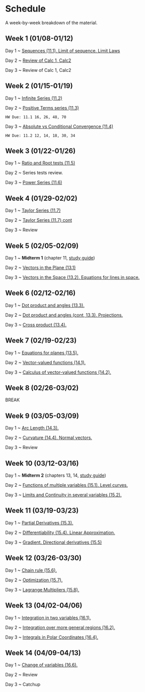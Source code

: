 # Schedule

A week-by-week breakdown of the material.

## Week  1 (01/08-01/12)

Day 1
  ~ [Sequences (11.1). Limit of sequence. Limit Laws](notes/sequences.md)

Day 2
  ~ [Review of Calc 1, Calc2](notes/calc_review.md)

Day 3
  ~ Review of Calc 1, Calc2

## Week  2 (01/15-01/19)

Day 1
  ~ [Infinite Series (11.2)](notes/series_intro.md)

Day 2
  ~ [Positive Terms series (11.3)](notes/series_positive.md)

    HW Due: 11.1 16, 26, 48, 70

Day 3
  ~ [Absolute vs Conditional Convergence (11.4)](notes/series_conditional.md)

    HW Due: 11.2 12, 14, 18, 30, 34

## Week  3 (01/22-01/26)

Day 1
  ~ [Ratio and Root tests (11.5)](notes/series_root.md)

Day 2
  ~ Series tests review.

Day 3
  ~ [Power Series (11.6)](notes/series_power.md)


## Week  4 (01/29-02/02)

Day 1
  ~ [Taylor Series (11.7)](notes/series_taylor.md)

Day 2
  ~ [Taylor Series (11.7) cont](notes/series_taylor.md)

Day 3
  ~ Review

## Week  5 (02/05-02/09)

Day 1
  ~ **Midterm 1**  (chapter 11, [study guide](notes/midterm1_study_guide.md))

Day 2
  ~ [Vectors in the Plane (13.1)](notes/vectors.md)

Day 3
  ~ [Vectors in the Space (13.2). Equations for lines in space.](notes/vectors_space.md)

## Week  6 (02/12-02/16)

Day 1
  ~ [Dot product and angles (13.3).](notes/dot_product.md)

Day 2
  ~ [Dot product and angles (cont, 13.3). Projections.](notes/dot_product.md)

Day 3
  ~ [Cross product (13.4).](notes/cross_product.md)

## Week  7 (02/19-02/23)

Day 1
  ~ [Equations for planes (13.5).](notes/plane_equations.md)

Day 2
  ~ [Vector-valued functions (14.1).](notes/vector_valued_functions.md)

Day 3
  ~ [Calculus of vector-valued functions (14.2).](notes/vector_valued_calculus.md)

## Week  8 (02/26-03/02)

BREAK

## Week  9 (03/05-03/09)

Day 1
  ~ [Arc Length (14.3).](notes/arc_length_curvature.md)

Day 2
  ~ [Curvature (14.4). Normal vectors.](notes/arc_length_curvature.md)

Day 3
  ~ Review

## Week 10 (03/12-03/16)

Day 1
  ~ **Midterm 2**  (chapters 13, 14, [study guide](notes/midterm2_study_guide.md))

Day 2
  ~ [Functions of multiple variables (15.1). Level curves.](notes/multiple_variables.md)

Day 3
  ~ [Limits and Continuity in several variables (15.2).](notes/limits_continuity.md)

## Week 11 (03/19-03/23)

Day 1
  ~ [Partial Derivatives (15.3).](notes/partial_derivatives.md)

Day 2
  ~ [Differentiability (15.4). Linear Approximation.](notes/differentiability.md)

Day 3
  ~ [Gradient. Directional derivatives (15.5)](notes/gradient.md)

## Week 12 (03/26-03/30)

Day 1
  ~ [Chain rule (15.6).](notes/chain_rule.md)

Day 2
  ~ [Optimization (15.7).](notes/optimization.md)

Day 3
  ~ [Lagrange Multipliers (15.8).](notes/lagrange_mults.md)

## Week 13 (04/02-04/06)

Day 1
  ~ [Integration in two variables (16.1).](notes/multiple_integrals.md)

Day 2
  ~ [Integration over more general regions (16.2).](notes/integrals_general.md)

Day 3
  ~ [Integrals in Polar Coordinates (16.4).](notes/integrals_polar.md)

## Week 14 (04/09-04/13)

Day 1
  ~ [Change of variables (16.6).](notes/integrals_change_variables.md)

Day 2
  ~ Review

Day 3
  ~ Catchup

